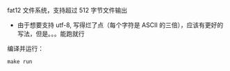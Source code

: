 fat12 文件系统，支持超过 512 字节文件输出

- 由于想要支持 utf-8, 写得烂了点（每个字符是 ASCII 的三倍），应该有更好的写法，但是。。。能跑就行

编译并运行：

```
make run
```

